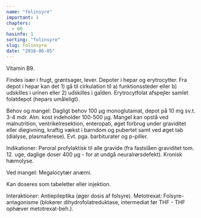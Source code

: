 ```yaml
---
name: "folinsyre"
important: 1
chapters:  
  - 60
hasinfo: 1
sorting: "folinsyre"
slug: folinsyre
date: "2016-06-05"
---
```


Vitamin B9.

Findes især i frugt, grøntsager, lever. Depoter i hepar og erytrocytter. Fra depot i hepar kan det 1) gå til cirkulation til a) funktionssteder eller b) udskilles i urinen eller 2) udskilles i galden. Erytrocytfolat afspejler samlet folatdepot (hepars umåleligt).

Behov og mangel: Dagligt behov 100 µg monoglutamat, depot på 10 mg sv.t. 3-4 mdr. Alm. kost indeholder 100-500 µg. Mangel kan opstå ved malnutrition, ventrikelresektion, enteropati, øget forbrug under graviditet eller diegivning, kraftig vækst i barndom og pubertet samt ved øget tab (dialyse, plasmaferese). Evt. pga. barbiturater og p-piller.

Indikationer: Peroral profylaktisk til alle gravide (fra fastslåen graviditet tom. 12. uge, daglige doser 400 µg - for at undgå neuralrørsdefekt). Kronisk hæmolyse.

Ved mangel: Megalocytær anæmi.

Kan doseres som tabeletter eller injektion.

Interaktioner: Antiepileptika (øger dosis af folsyre). Metotrexat: Folsyre-antagonisme (blokerer dihydrofolatreduktase, intermediat før THF - THF ophæver metotrexat-beh.).


